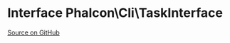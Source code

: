 # Interface **Phalcon\\Cli\\TaskInterface**

<a href="https://github.com/phalcon/cphalcon/blob/master/phalcon/cli/taskinterface.zep" class="btn btn-default btn-sm">Source on GitHub</a>

